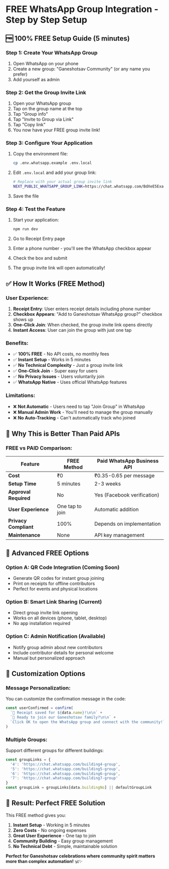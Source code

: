 # FREE WhatsApp Group Integration - Step by Step Setup

## 🆓 **100% FREE Setup Guide** (5 minutes)

### **Step 1: Create Your WhatsApp Group**
1. Open WhatsApp on your phone
2. Create a new group: "Ganeshotsav Community" (or any name you prefer)
3. Add yourself as admin

### **Step 2: Get the Group Invite Link**
1. Open your WhatsApp group
2. Tap on the group name at the top
3. Tap "Group info"
4. Tap "Invite to Group via Link"
5. Tap "Copy link"
6. You now have your FREE group invite link!

### **Step 3: Configure Your Application**
1. Copy the environment file:
   ```bash
   cp .env.whatsapp.example .env.local
   ```

2. Edit `.env.local` and add your group link:
   ```bash
   # Replace with your actual group invite link
   NEXT_PUBLIC_WHATSAPP_GROUP_LINK=https://chat.whatsapp.com/BdXeE5ExampleLinkHere
   ```

3. Save the file

### **Step 4: Test the Feature**
1. Start your application:
   ```bash
   npm run dev
   ```

2. Go to Receipt Entry page
3. Enter a phone number - you'll see the WhatsApp checkbox appear
4. Check the box and submit
5. The group invite link will open automatically!

## ✅ **How It Works (FREE Method)**

### **User Experience:**
1. **Receipt Entry**: User enters receipt details including phone number
2. **Checkbox Appears**: "Add to Ganeshotsav WhatsApp group?" checkbox shows up
3. **One-Click Join**: When checked, the group invite link opens directly
4. **Instant Access**: User can join the group with just one tap

### **Benefits:**
- ✅ **100% FREE** - No API costs, no monthly fees
- ✅ **Instant Setup** - Works in 5 minutes
- ✅ **No Technical Complexity** - Just a group invite link
- ✅ **One-Click Join** - Super easy for users
- ✅ **No Privacy Issues** - Users voluntarily join
- ✅ **WhatsApp Native** - Uses official WhatsApp features

### **Limitations:**
- ❌ **Not Automatic** - Users need to tap "Join Group" in WhatsApp
- ❌ **Manual Admin Work** - You'll need to manage the group manually
- ❌ **No Auto-Tracking** - Can't automatically track who joined

## 🎯 **Why This is Better Than Paid APIs**

### **FREE vs PAID Comparison:**

| Feature | FREE Method | Paid WhatsApp Business API |
|---------|-------------|---------------------------|
| **Cost** | ₹0 | ₹0.35-0.65 per message |
| **Setup Time** | 5 minutes | 2-3 weeks |
| **Approval Required** | No | Yes (Facebook verification) |
| **User Experience** | One tap to join | Automatic addition |
| **Privacy Compliant** | 100% | Depends on implementation |
| **Maintenance** | None | API key management |

## 📱 **Advanced FREE Options**

### **Option A: QR Code Integration** (Coming Soon)
- Generate QR codes for instant group joining
- Print on receipts for offline contributors
- Perfect for events and physical locations

### **Option B: Smart Link Sharing** (Current)
- Direct group invite link opening
- Works on all devices (phone, tablet, desktop)
- No app installation required

### **Option C: Admin Notification** (Available)
- Notify group admin about new contributors
- Include contributor details for personal welcome
- Manual but personalized approach

## 🔧 **Customization Options**

### **Message Personalization:**
You can customize the confirmation message in the code:
```javascript
const userConfirmed = confirm(
  `🎉 Receipt saved for ${data.name}!\n\n` +
  `📱 Ready to join our Ganeshotsav family?\n\n` +
  `Click OK to open the WhatsApp group and connect with the community!`
)
```

### **Multiple Groups:**
Support different groups for different buildings:
```javascript
const groupLinks = {
  '4': 'https://chat.whatsapp.com/building4-group',
  '5': 'https://chat.whatsapp.com/building5-group',
  '6': 'https://chat.whatsapp.com/building6-group',
  '7': 'https://chat.whatsapp.com/building7-group'
}
const groupLink = groupLinks[data.buildingNo] || defaultGroupLink
```

## 🎉 **Result: Perfect FREE Solution**

This FREE method gives you:
1. **Instant Setup** - Working in 5 minutes
2. **Zero Costs** - No ongoing expenses
3. **Great User Experience** - One tap to join
4. **Community Building** - Easy group management
5. **No Technical Debt** - Simple, maintainable solution

**Perfect for Ganeshotsav celebrations where community spirit matters more than complex automation!** 🕉️✨
